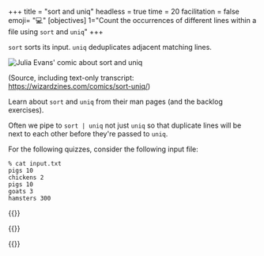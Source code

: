 +++
title = "sort and uniq"
headless = true
time = 20
facilitation = false
emoji= "💻"
[objectives]
    1="Count the occurrences of different lines within a file using `sort` and `uniq`"
+++

`sort` sorts its input. `uniq` deduplicates adjacent matching lines.

![Julia Evans' comic about sort and uniq](https://wizardzines.com/images/uploads/sort-uniq.png)

(Source, including text-only transcript: https://wizardzines.com/comics/sort-uniq/)

Learn about `sort` and `uniq` from their man pages (and the backlog exercises).

Often we pipe to `sort | uniq` not just `uniq` so that duplicate lines will be next to each other before they're passed to `uniq`.

For the following quizzes, consider the following input file:
```console
% cat input.txt
pigs 10
chickens 2
pigs 10
goats 3
hamsters 300
```

{{<multiple-choice
   delimiter="~"
   question="What command would output the lines of the file sorted alphabetically?"
   answers="`sort input.txt` ~ `sort -u input.txt` ~ `sort input.txt | uniq`"
   feedback="Right - sort sorts the file. ~ Not quite - what does `-u` do? ~ Not quite - what does piping to uniq do?"
   correct="0" >}}

{{<multiple-choice
   delimiter="~"
   question="What command would output the lines of the file sorted by the number after the first space, starting with hamsters 300?"
   answers="`sort -k1 input.txt` ~ `sort -k2 input.txt` ~ `sort -k2 -r -n input.txt` ~ `sort -k2 -n input.txt`"
   feedback="Not quite - check what `-k1` does. ~ Not quite - look at the difference between alphabetical sorting and numerical sorting. ~ Right! We need to select the right field, sort numerically, and reverse the order to go biggest to smallest. ~ Close, but what order will things be sorted?"
   correct="2" >}}

{{<multiple-choice
   delimiter="~"
   question="What would the command `awk '{print $1}' input.txt | sort | uniq -c | sort -rn` output?"
   answers="The names of each animal, sorted by which has the biggest number in their line. ~ A list of each unique animal in the file, sorted by which is on the most lines. ~ A list of each animal, sorted alphabetically, adding together the numbers that came after them if there were duplicates."
   feedback="Not quite - look at the order the commands are being run in the pipeline. ~ Right! We take just the animal names, then sort them so that uniq will work, then ask uniq to count how many of each it saw, and then sort by how many uniq counted. ~ Not quite - look at the order the commands and running in the pipeline."
   correct="1" >}}
